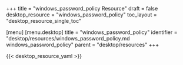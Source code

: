 +++
title = "windows_password_policy Resource"
draft = false
desktop_resource = "windows_password_policy"
toc_layout = "desktop_resource_single_toc"

[menu]
  [menu.desktop]
    title = "windows_password_policy"
    identifier = "desktop/resources/windows_password_policy.md windows_password_policy"
    parent = "desktop/resources"
+++

{{< desktop_resource_yaml >}}
